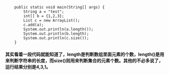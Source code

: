 ```
    public static void main(String[] args) {
        String a = "test";
        int[] b = {1,2,3};
        List c = new ArrayList();
        c.add(a);
        System.out.println(a.length());
        System.out.println(b.length);
        System.out.println(c.size());
    }
```
#### 其实看着一段代码就能知道了，length是判断数组里面元素的个数，length()是用来判断字符串的长度，而size()则用来判断集合的元素个数。其他的不必多说了，运行结果分别是4,3,1。
